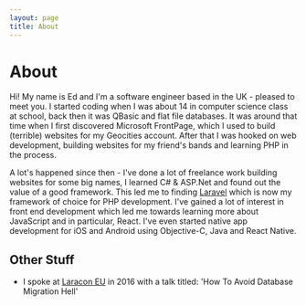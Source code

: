 ```yaml
---
layout: page
title: About
---
```


# About

Hi! My name is Ed and I'm a software engineer based in the UK - pleased to meet you. I started coding when
I was about 14 in computer science class at school, back then it was QBasic and flat file databases.
It was around that time when I first discovered Microsoft FrontPage, which I used to build (terrible)
websites for my Geocities account. After that I was hooked on web development, building websites for my 
friend's bands and learning PHP in the process.

A lot's happened since then - I've done a lot of freelance work building websites for some big names, I
learned C# & ASP.Net and found out the value of a good framework. This led me to finding
[Laravel](http://laravel.com) which is now my framework of choice for PHP development. I've gained a lot
of interest in front end development which led me towards learning more about JavaScript and in particular,
React. I've even started native app development for iOS and Android using Objective-C, Java and React Native.

## Other Stuff

 * I spoke at [Laracon EU](http://laracon.eu/2016/speaker/edward-coleridge-smith) in 2016 with a talk titled:
   'How To Avoid Database Migration Hell'
